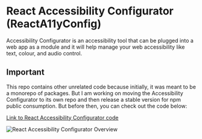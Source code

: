 # React Accessibility Configurator (ReactA11yConfig)

Accessibility Configurator is an accessibility tool that can be plugged into a web app as a module and it will help manage your web accessibility like text, colour, and audio control.

## Important

This repo contains other unrelated code because initially, it was meant to be a monorepo of packages. But I am working on moving the Accessibility Configurator to its own repo and then release a stable version for npm public consumption. But before then, you can check out the code below:

[Link to React Accessibility Configurator code](https://github.com/emmanuelonah/react-accessibility-configurator/tree/master/client/src/components/shared/config-accessibility)

![React Accessibility Configurator Overview](https://i.ibb.co/cb2H4Hm/three.png "Bidocs UI")
